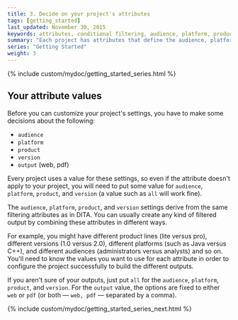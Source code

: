 ```yaml
---
title: 3. Decide on your project's attributes
tags: [getting_started]
last_updated: November 30, 2015
keywords: attributes, conditional filtering, audience, platform, product, version, output, DITA, variables
summary: "Each project has attributes that define the audience, platform, product, version, and output. These attributes are used in generating the outputs. The attributes function as filtering conditions that determine what content gets included in the navigation."
series: "Getting Started"
weight: 3
---
```

{% include custom/mydoc/getting_started_series.html %}

## Your attribute values
Before you can customize your project's settings, you have to make some decisions about the following:

* `audience`
* `platform`
* `product`
* `version`
* `output` (web, pdf)

Every project uses a value for these settings, so even if the attribute doesn't apply to your project, you will need to put some value for `audience`, `platform`, `product`, and `version` (a value such as `all` will work fine).

The `audience`, `platform`, `product`, and `version` settings derive from the same filtering attributes as in DITA. You can usually create any kind of filtered output by combining these attributes in different ways. 

For example, you might have different product lines (lite versus pro), different versions (1.0 versus 2.0), different platforms (such as Java versus C++), and different audiences (administrators versus analysts) and so on. You'll need to know the values you want to use for each attribute in order to configure the project successfully to build the different outputs. 

If you aren't sure of your outputs, just put `all` for the `audience`, `platform`, `product`, and `version`. For the `output` value, the options are fixed to either `web` or `pdf` (or both &mdash; `web, pdf` &mdash; separated by a comma).

{% include custom/mydoc/getting_started_series_next.html %}
